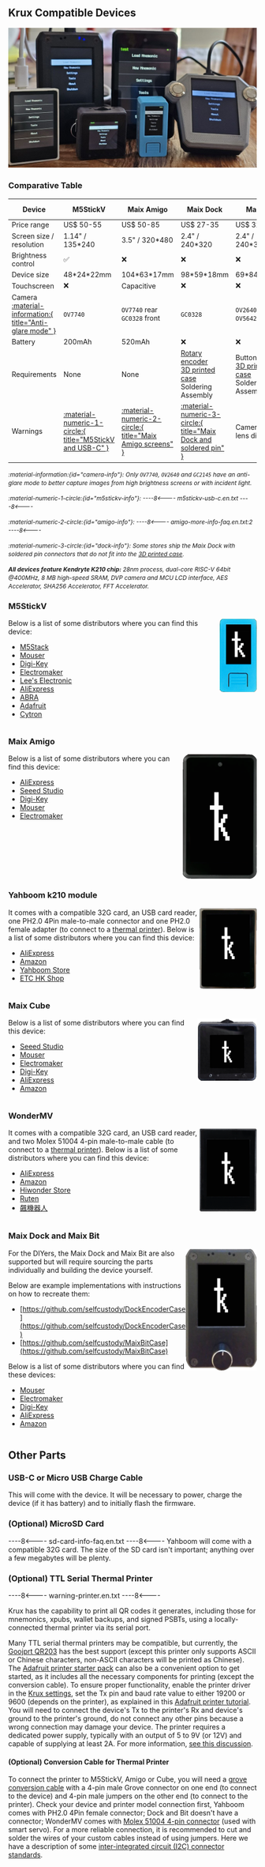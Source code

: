 ## Krux Compatible Devices
<img src="../img/krux-devices.jpg">

### Comparative Table

| Device | M5StickV | Maix Amigo | Maix Dock | Maix Bit | Yahboom k210 module | Maix Cube | WonderMV |
| ------------- | ------------- | ------------- | ------------- | ------------- | ------------- | ------------- | ------------- |
| Price range | US$ 50-55 | US$ 50-85 | US$ 27-35  | US$ 32-42 | US$ 45-61 | US$ 34-49 | US$ 58-86 |
| Screen size / resolution | 1.14" / 135*240 | 3.5" / 320*480 | 2.4" / 240*320 | 2.4" / 240*320 | 2" / 240*320 | 1.3" / 240*240 | 2" / 240*320 |
| Brightness control | :white_check_mark: | :x: | :x: | :x: | :x: | :white_check_mark: | :white_check_mark: |
| Device size | 48\*24\*22mm | 104\*63\*17mm | 98\*59\*18mm | 69\*84\*41mm | 57\*41\*17mm | 40\*40\*16mm | 59\*41\*17mm |
| Touchscreen  | :x: | Capacitive | :x: | :x: | Capacitive | :x: | Capacitive |
| Camera [:material-information:{ title="Anti-glare mode" }](#camera-info)  | `OV7740` | `OV7740` rear<br>`GC0328` front | `GC0328` | `OV2640` or<br>`OV5642` | `OV2640` <i style="font-size: 85%">(VER:1.0)</i> or<br>`GC2145` <i style="font-size: 85%">(VER:1.1)</i> | `OV7740` | `GC2145` |
| Battery  | 200mAh | 520mAh | :x: | :x: | :x: | 200mAh | :x: |
| Requirements | None | None | [Rotary encoder](https://duckduckgo.com/?q=ky-040)<br> [3D printed case](https://github.com/selfcustody/DockEncoderCase)<br> Soldering<br>Assembly | Buttons<br> [3D printed case](https://github.com/selfcustody/MaixBitCase)<br> Soldering<br>Assembly | None | None | None |
| Warnings  | [:material-numeric-1-circle:{ title="M5StickV and USB-C" }](#m5stickv-info) | [:material-numeric-2-circle:{ title="Maix Amigo screens" }](#amigo-info) | [:material-numeric-3-circle:{ title="Maix Dock and soldered pin" }](#dock-info) | Camera has<br> lens distortion | Micro USB | 3-Way button | None |

<i style="font-size: 85%">:material-information:{id="camera-info"}:
Only `OV7740`, `OV2640` and `GC2145` have an anti-glare mode to better capture images from high brightness screens or with incident light.
</i>

<i style="font-size: 85%">:material-numeric-1-circle:{id="m5stickv-info"}:
----8<----
m5stickv-usb-c.en.txt
----8<----
</i>

<i style="font-size: 85%">:material-numeric-2-circle:{id="amigo-info"}:
----8<----
amigo-more-info-faq.en.txt:2
----8<----
</i>

<i style="font-size: 85%">:material-numeric-3-circle:{id="dock-info"}:
Some stores ship the Maix Dock with soldered pin connectors that do not fit into the [3D printed case](https://github.com/selfcustody/DockEncoderCase).
</i>

<i style="font-size: 85%">**All devices feature Kendryte K210 chip:**
28nm process, dual-core RISC-V 64bit @400MHz, 8 MB high-speed SRAM, DVP camera and MCU LCD interface, AES Accelerator, SHA256 Accelerator, FFT Accelerator.
</i>

### M5StickV
<img src="../img/maixpy_m5stickv/logo-125.png" align="right" width="75">

Below is a list of some distributors where you can find this device:

- [M5Stack](https://shop.m5stack.com/products/stickv)
- [Mouser](https://www.mouser.com/c/?q=m5stickv)
- [Digi-Key](https://www.digikey.com/en/products/detail/m5stack-technology-co-ltd/K027/10492135)
- [Electromaker](https://www.electromaker.io/shop/product/m5stickv-k210-ai-camera-without-wifi)
- [Lee's Electronic](https://leeselectronic.com/en/product/169940-m5stick-ai-camera-kendryte-k210-risc-v-core-no-wifi.html)
- [AliExpress](https://www.aliexpress.com/w/wholesale-m5stickv.html)
- [ABRA](https://abra-electronics.com/sensors/cameras/m5stickv-k210-ai-camera-ideal-for-machine-vision.html)
- [Adafruit](https://www.adafruit.com/product/4321)
- [Cytron](https://www.cytron.io/c-development-tools/c-fpga/p-m5stickv-k210-ai-camera-without-wifi)

<div style="clear: both"></div>

### Maix Amigo
<img src="../img/maixpy_amigo/logo-150.png" align="right">

Below is a list of some distributors where you can find this device:

- [AliExpress](https://www.aliexpress.com/w/wholesale-sipeed-amigo.html)
- [Seeed Studio](https://www.seeedstudio.com/Sipeed-Maix-Amigo-p-4689.html)
- [Digi-Key](https://www.digikey.com/en/products/detail/seeed-technology-co-ltd/102110463/13168813)
- [Mouser](https://www.mouser.com/c/?q=sipeed)
- [Electromaker](https://www.electromaker.io/shop/search/sipeed)

<div style="clear: both"></div>

### Yahboom k210 module
<img src="../img/maixpy_yahboom/logo-156.png" align="right" width="116">

It comes with a compatible 32G card, an USB card reader, one PH2.0 4Pin male-to-male connector and one PH2.0 female adapter (to connect to a [thermal printer](#optional-ttl-serial-thermal-printer)). Below is a list of some distributors where you can find this device:

- [AliExpress](https://www.aliexpress.com/w/wholesale-yahboom-k210-module.html)
- [Amazon](https://www.amazon.com/s?k=Yahboom+k210+module)
- [Yahboom Store](https://category.yahboom.net/collections/mb-module/products/k210-module)
- [ETC HK Shop](https://www.etchkshop.com/products/k210-module-ai-camera)

<div style="clear: both"></div>

### Maix Cube
<img src="../img/maixpy_cube/logo-200.png" align="right" width="120">

Below is a list of some distributors where you can find this device:

- [Seeed Studio](https://www.seeedstudio.com/Sipeed-Maix-Cube-p-4553.html)
- [Mouser](https://www.mouser.com/c/?q=sipeed)
- [Electromaker](https://www.electromaker.io/shop/search/sipeed)
- [Digi-Key](https://www.digikey.com.br/en/products/filter/embedded-mcu-dsp-evaluation-boards/786?s=N4IgTCBcDaIM4EsAOBTFATEBdAvkA)
- [AliExpress](https://www.aliexpress.com/w/wholesale-sipeed-cube.html)
- [Amazon](https://www.amazon.com/s?k=k210+cube)

<div style="clear: both"></div>

### WonderMV
<img src="../img/maixpy_wonder_mv/logo-152.png" align="right" width="116">

It comes with a compatible 32G card, an USB card reader, and two Molex 51004 4-pin male-to-male cable (to connect to a [thermal printer](#optional-ttl-serial-thermal-printer)). Below is a list of some distributors where you can find this device:

- [AliExpress](https://www.aliexpress.com/w/wholesale-k210-wondermv.html)
- [Amazon](https://www.amazon.com/s?k=k210+WonderMV)
- [Hiwonder Store](https://www.hiwonder.com/products/wondermv)
- [Ruten](https://www.ruten.com.tw/item/show?22351444721094)
- [飆機器人](https://shop.playrobot.com/products/veo0116)

<div style="clear: both"></div>

### Maix Dock and Maix Bit
<img src="../img/maixpy_dock/logo-151.png" align="right" width="144">

For the DIYers, the Maix Dock and Maix Bit are also supported but will require sourcing the parts individually and building the device yourself.

Below are example implementations with instructions on how to recreate them:

- [https://github.com/selfcustody/DockEncoderCase](https://github.com/selfcustody/DockEncoderCase)
- [https://github.com/selfcustody/MaixBitCase](https://github.com/selfcustody/MaixBitCase)

Below is a list of some distributors where you can find these devices:

- [Mouser](https://www.mouser.com/c/?q=sipeed)
- [Electromaker](https://www.electromaker.io/shop/search/sipeed)
- [Digi-Key](https://www.digikey.com.br/en/products/filter/embedded-mcu-dsp-evaluation-boards/786?s=N4IgTCBcDaIM4EsAOBTFATEBdAvkA)
- [AliExpress](https://www.aliexpress.com/w/wholesale-sipeed-maix.html)
- [Amazon](https://www.amazon.com/s?k=sipeed+k210)

<div style="clear: both"></div>

## Other Parts
### USB-C or Micro USB Charge Cable
This will come with the device. It will be necessary to power, charge the device (if it has battery) and to initially flash the firmware.

### (Optional) MicroSD Card
----8<----
sd-card-info-faq.en.txt
----8<----
Yahboom will come with a compatible 32G card. The size of the SD card isn't important; anything over a few megabytes will be plenty.

### (Optional) TTL Serial Thermal Printer
----8<----
warning-printer.en.txt
----8<----

Krux has the capability to print all QR codes it generates, including those for mnemonics, xpubs, wallet backups, and signed PSBTs, using a locally-connected thermal printer via its serial port.

Many TTL serial thermal printers may be compatible, but currently, the [Goojprt QR203](https://www.aliexpress.com/w/wholesale-Goojprt-QR203.html) has the best support (except this printer only supports ASCII or Chinese characters, non-ASCII characters will be printed as Chinese). The [Adafruit printer starter pack](https://www.adafruit.com/product/600) can also be a convenient option to get started, as it includes all the necessary components for printing (except the conversion cable). To ensure proper functionality, enable the printer driver in the [Krux settings](./getting-started/settings.md/#thermal), set the Tx pin and baud rate value to either 19200 or 9600 (depends on the printer), as explained in this [Adafruit printer tutorial](https://learn.adafruit.com/mini-thermal-receipt-printer/first-test). You will need to connect the device's Tx to the printer's Rx and device's ground to the printer's ground, do not connect any other pins because a wrong connection may damage your device. The printer requires a dedicated power supply, typically with an output of 5 to 9V (or 12V) and capable of supplying at least 2A. For more information, [see this discussion](https://github.com/selfcustody/krux/discussions/312).

#### (Optional) Conversion Cable for Thermal Printer
To connect the printer to M5StickV, Amigo or Cube, you will need a [grove conversion cable](https://store-usa.arduino.cc/products/grove-4-pin-male-to-grove-4-pin-cable-5-pcs) with a 4-pin male Grove connector on one end (to connect to the device) and 4-pin male jumpers on the other end (to connect to the printer). Check your device and printer model connection first, Yahboom comes with PH2.0 4Pin female connector; Dock and Bit doesn't have a connector; WonderMV comes with [Molex 51004 4-pin connector](https://www.digikey.ca/en/products/detail/molex/0530150410/1785079) (used with smart servo). For a more reliable connection, it is recommended to cut and solder the wires of your custom cables instead of using jumpers. Here we have a description of some [inter-integrated circuit (I2C) connector standards](https://www.cable-tester.com/i2c-pin-out/).